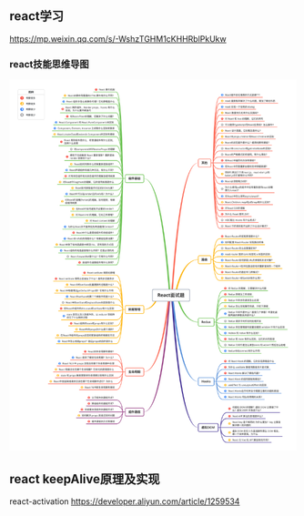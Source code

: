 ## react学习
https://mp.weixin.qq.com/s/-WshzTGHM1cKHHRblPkUkw

### react技能思维导图
![react技能思维导图](./react技能思维导图.png)

## react keepAlive原理及实现
react-activation
https://developer.aliyun.com/article/1259534